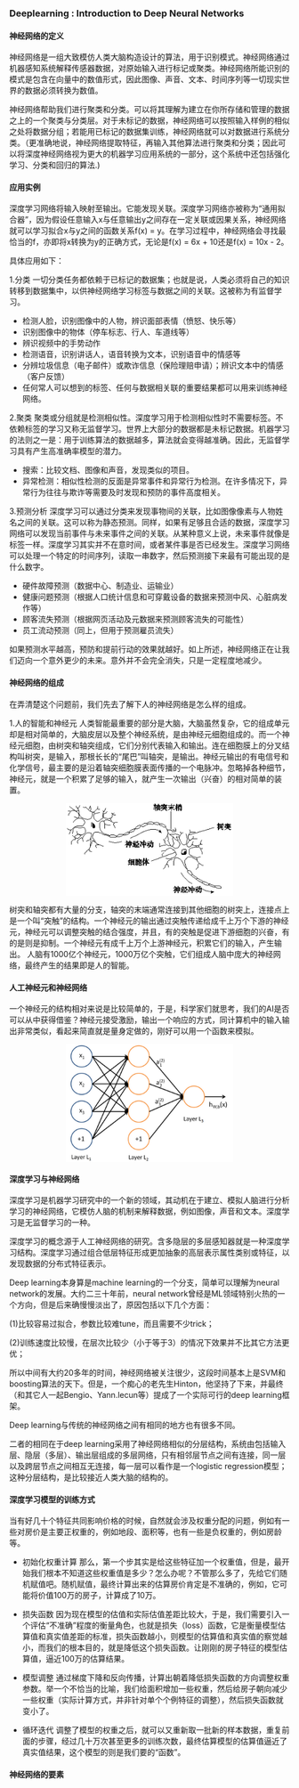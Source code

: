 ### Deeplearning : Introduction to Deep Neural Networks

#### 神经网络的定义

神经网络是一组大致模仿人类大脑构造设计的算法，用于识别模式。神经网络通过机器感知系统解释传感器数据，对原始输入进行标记或聚类。神经网络所能识别的模式是包含在向量中的数值形式，因此图像、声音、文本、时间序列等一切现实世界的数据必须转换为数值。

神经网络帮助我们进行聚类和分类。可以将其理解为建立在你所存储和管理的数据之上的一个聚类与分类层。对于未标记的数据，神经网络可以按照输入样例的相似之处将数据分组；若能用已标记的数据集训练，神经网络就可以对数据进行系统分类。（更准确地说，神经网络提取特征，再输入其他算法进行聚类和分类；因此可以将深度神经网络视为更大的机器学习应用系统的一部分，这个系统中还包括强化学习、分类和回归的算法.)

#### 应用实例

深度学习网络将输入映射至输出。它能发现关联。深度学习网络亦被称为“通用拟合器”，因为假设任意输入x与任意输出y之间存在一定关联或因果关系，神经网络就可以学习拟合x与y之间的函数关系f(x) = y。在学习过程中，神经网络会寻找最恰当的f，亦即将x转换为y的正确方式，无论是f(x) = 6x + 10还是f(x) = 10x - 2。

具体应用如下：

1.分类
一切分类任务都依赖于已标记的数据集；也就是说，人类必须将自己的知识转移到数据集中，以供神经网络学习标签与数据之间的关联。这被称为有监督学习。
* 检测人脸，识别图像中的人物，辨识面部表情（愤怒、快乐等）
* 识别图像中的物体（停车标志、行人、车道线等）
* 辨识视频中的手势动作
* 检测语音，识别讲话人，语音转换为文本，识别语音中的情感等
* 分辨垃圾信息（电子邮件）或欺诈信息（保险理赔申请）；辨识文本中的情感（客户反馈）
* 任何常人可以想到的标签、任何与数据相关联的重要结果都可以用来训练神经网络。

2.聚类
聚类或分组就是检测相似性。深度学习用于检测相似性时不需要标签。不依赖标签的学习又称无监督学习。世界上大部分的数据都是未标记数据。机器学习的法则之一是：用于训练算法的数据越多，算法就会变得越准确。因此，无监督学习具有产生高准确率模型的潜力。
* 搜索：比较文档、图像和声音，发现类似的项目。
* 异常检测：相似性检测的反面是异常事件和异常行为检测。在许多情况下，异常行为往往与欺诈等需要及时发现和预防的事件高度相关。

3.预测分析
深度学习可以通过分类来发现事物间的关联，比如图像像素与人物姓名之间的关联。这可以称为静态预测。同样，如果有足够且合适的数据，深度学习网络可以发现当前事件与未来事件之间的关联。从某种意义上说，未来事件就像是标签一样。深度学习其实并不在意时间，或者某件事是否已经发生。深度学习网络可以处理一个特定的时间序列，读取一串数字，然后预测接下来最有可能出现的是什么数字。
* 硬件故障预测（数据中心、制造业、运输业）
* 健康问题预测（根据人口统计信息和可穿戴设备的数据来预测中风、心脏病发作等）
* 顾客流失预测（根据网页活动及元数据来预测顾客流失的可能性）
* 员工流动预测（同上，但用于预测雇员流失）

如果预测水平越高，预防和提前行动的效果就越好。如上所述，神经网络正在让我们迈向一个意外更少的未来。意外并不会完全消失，只是一定程度地减少。

#### 神经网络的组成

在弄清楚这个问题前，我们先去了解下人的神经网络是怎么样的组成。

1.人的智能和神经元
人类智能最重要的部分是大脑，大脑虽然复杂，它的组成单元却是相对简单的，大脑皮层以及整个神经系统，是由神经元细胞组成的。而一个神经元细胞，由树突和轴突组成，它们分别代表输入和输出。连在细胞膜上的分叉结构叫树突，是输入，那根长长的“尾巴”叫轴突，是输出。神经元输出的有电信号和化学信号，最主要的是沿着轴突细胞膜表面传播的一个电脉冲。忽略掉各种细节，神经元，就是一个积累了足够的输入，就产生一次输出（兴奋）的相对简单的装置。
<p align="center">
<img width="300" align="center" src="../images/1.jpg" />
</p>
树突和轴突都有大量的分支，轴突的末端通常连接到其他细胞的树突上，连接点上是一个叫“突触”的结构。一个神经元的输出通过突触传递给成千上万个下游的神经元，神经元可以调整突触的结合强度，并且，有的突触是促进下游细胞的兴奋，有的是则是抑制。一个神经元有成千上万个上游神经元，积累它们的输入，产生输出。
人脑有1000亿个神经元，1000万亿个突触，它们组成人脑中庞大的神经网络，最终产生的结果即是人的智能。

#### 人工神经元和神经网络

一个神经元的结构相对来说是比较简单的，于是，科学家们就思考，我们的AI是否可以从中获得借鉴？神经元接受激励，输出一个响应的方式，同计算机中的输入输出非常类似，看起来简直就是量身定做的，刚好可以用一个函数来模拟。
<p align="center">
<img width="300" align="center" src="../images/2.jpg" />
</p>


#### 深度学习与神经网络
  深度学习是机器学习研究中的一个新的领域，其动机在于建立、模拟人脑进行分析学习的神经网络，它模仿人脑的机制来解释数据，例如图像，声音和文本。深度学习是无监督学习的一种。

 深度学习的概念源于人工神经网络的研究。含多隐层的多层感知器就是一种深度学习结构。深度学习通过组合低层特征形成更加抽象的高层表示属性类别或特征，以发现数据的分布式特征表示。

 Deep learning本身算是machine learning的一个分支，简单可以理解为neural network的发展。大约二三十年前，neural network曾经是ML领域特别火热的一个方向，但是后来确慢慢淡出了，原因包括以下几个方面：

(1)比较容易过拟合，参数比较难tune，而且需要不少trick；

(2)训练速度比较慢，在层次比较少（小于等于3）的情况下效果并不比其它方法更优；

所以中间有大约20多年的时间，神经网络被关注很少，这段时间基本上是SVM和boosting算法的天下。但是，一个痴心的老先生Hinton，他坚持了下来，并最终（和其它人一起Bengio、Yann.lecun等）提成了一个实际可行的deep learning框架。

Deep learning与传统的神经网络之间有相同的地方也有很多不同。

二者的相同在于deep learning采用了神经网络相似的分层结构，系统由包括输入层、隐层（多层）、输出层组成的多层网络，只有相邻层节点之间有连接，同一层以及跨层节点之间相互无连接，每一层可以看作是一个logistic regression模型；这种分层结构，是比较接近人类大脑的结构的。

#### 深度学习模型的训练方式

当有好几十个特征共同影响价格的时候，自然就会涉及权重分配的问题，例如有一些对房价是主要正权重的，例如地段、面积等，也有一些是负权重的，例如房龄等。

* 初始化权重计算
那么，第一个步其实是给这些特征加一个权重值，但是，最开始我们根本不知道这些权重值是多少？怎么办呢？不管那么多了，先给它们随机赋值吧。随机赋值，最终计算出来的估算房价肯定是不准确的，例如，它可能将价值100万的房子，计算成了10万。

* 损失函数
因为现在模型的估值和实际估值差距比较大，于是，我们需要引入一个评估“不准确”程度的衡量角色，也就是损失（loss）函数，它是衡量模型估算值和真实值差距的标准，损失函数越小，则模型的估算值和真实值的察觉越小，而我们的根本目的，就是降低这个损失函数。让刚刚的房子特征的模型估算值，逼近100万的估算结果。

* 模型调整
通过梯度下降和反向传播，计算出朝着降低损失函数的方向调整权重参数。举一个不恰当的比喻，我们给面积增加一些权重，然后给房子朝向减少一些权重（实际计算方式，并非针对单个个例特征的调整），然后损失函数就变小了。

* 循环迭代
调整了模型的权重之后，就可以又重新取一批新的样本数据，重复前面的步骤，经过几十万次甚至更多的训练次数，最终估算模型的估算值逼近了真实值结果，这个模型的则是我们要的“函数”。

#### 神经网络的要素
